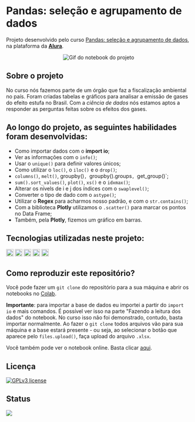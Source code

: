 # Pandas: seleção e agrupamento de dados

Projeto desenvolvido pelo curso [Pandas: seleção e agrupamento de dados](https://cursos.alura.com.br/course/pandas-selecao-agrupamento-dados), na plataforma da **[Alura](https://www.alura.com.br/)**.

<div align='center' style='display: inline_block'><img src="https://i.imgur.com/ovD33Yo.gif" alt="Gif do notebook do projeto"></div>

## Sobre o projeto
No curso nós fazemos parte de um órgão que faz a fiscalização ambiental no país. Foram criadas tabelas e gráficos para analisar a emissão de gases do efeito estufa no Brasil. Com a *ciência de dados* nós estamos aptos a responder as perguntas feitas sobre os efeitos dos gases.

## Ao longo do projeto, as seguintes habilidades foram desenvolvidas:
- Como importar dados com o **import io**;
- Ver as informações com o `info()`;
- Usar o `unique()` para definir valores únicos;
- Como utilizar o `loc()`, o `iloc()` e o `drop()`;
- `columns()`, `melt()`, groupby()`, `groupby().groups`, `get_group()`;
- `sum().sort_values()`, `plot()`, `xs()` e o `idxmax()`;
- Alterar os nívels de i e j dos índices com o `swaplevel()`;
- Converter o tipo de dado com o `astype()`;
- Utilizar o **Regex** para acharmos nosso padrão, e com o `str.contains()`;
- Com a biblioteca **Plotly** utilizamos o `.scatter()` para marcar os pontos no Data Frame;
- Também, pela **Plotly**, fizemos um gráfico em barras.

## Tecnologias utilizadas neste projeto:
<img height="20" src="https://img.shields.io/badge/Jupyter_Notebook-orange"> <img height="20" src="https://img.shields.io/badge/Google_Colaboratory-darkorange"> <img height="20" src="https://img.shields.io/badge/Python-yellow"> <img height="20" src="https://img.shields.io/badge/Pandas-turquoise"> <img height="20" src="https://img.shields.io/badge/Plotly-black">

## Como reproduzir este repositório?
Você pode fazer um `git clone` do repositório para a sua máquina e abrir os notebooks no [Colab](https://colab.research.google.com/).

**Importante**: para importar a base de dados eu importei a partir do `import io` e mais comandos. É possível ver isso na parte "Fazendo a leitura dos dados" do notebook. No curso isso não foi demonstrado, contudo, basta importar normalmente. Ao fazer o `git clone` todos arquivos vão para sua máquina e a base estará presente - ou seja, ao selecionar o botão que aparece pelo `files.upload()`, faça upload do arquivo `.xlsx`.

Você também pode ver o notebook online. Basta clicar [aqui](https://colab.research.google.com/drive/1_So0iduKMQkNbKNTklfN1MWKKo8KaETH?usp=sharing).

## Licença
[![GPLv3 license](https://img.shields.io/badge/License-GPLv3-blue.svg)](http://perso.crans.org/besson/LICENSE.html)

## Status
<img src="https://img.shields.io/badge/Status-Finalizado-brightgreen">
